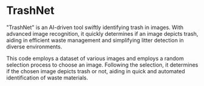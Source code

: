 # TrashNet
 "TrashNet" is an AI-driven tool swiftly identifying trash in images. With advanced image recognition, it quickly determines if an image depicts trash, aiding in efficient waste management and simplifying litter detection in diverse environments.

This code employs a dataset of various images and employs a random selection process to choose an image. Following the selection, it determines if the chosen image depicts trash or not, aiding in quick and automated identification of waste materials.

